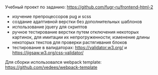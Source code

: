 Учебный проект по заданию:
https://github.com/fugr-ru/frontend-html-2

[Демо]:https://mich-man.ru/projects/summer-collection/

- изучение препроцессоров pug и scss
- создание адаптивной верстки без дополнительных шаблонов
- использование jquery для скриптов
- ручное тестирование верстки путем отключения некоторых картинок, для имитации их непрогруженности; изменение длины некоторых текстов для проверки растягивания блоков
- тестирование в валидаторах: https://validator.w3.org/ и https://jigsaw.w3.org/css-validator/

Для сборки использовался webpack template: https://github.com/vedees/webpack-template
